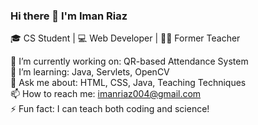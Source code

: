 ### Hi there 👋 I'm Iman Riaz
🎓 CS Student | 💻 Web Developer | 👩‍🏫 Former Teacher

🔭 I’m currently working on: QR-based Attendance System  
🌱 I’m learning: Java, Servlets, OpenCV  
💬 Ask me about: HTML, CSS, Java, Teaching Techniques  
📫 How to reach me: imanriaz004@gmail.com  
⚡ Fun fact: I can teach both coding and science!

<!---
ImanRiaz/ImanRiaz is a ✨ special ✨ repository because its `README.md` (this file) appears on your GitHub profile.
You can click the Preview link to take a look at your changes.
--->  
